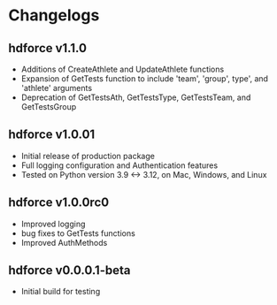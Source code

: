 # Changelogs

## hdforce v1.1.0

* Additions of CreateAthlete and UpdateAthlete functions
* Expansion of GetTests function to include 'team', 'group', type', and 'athlete' arguments
* Deprecation of GetTestsAth, GetTestsType, GetTestsTeam, and GetTestsGroup

## hdforce v1.0.01

* Initial release of production package
* Full logging configuration and Authentication features
* Tested on Python version 3.9 <-> 3.12, on Mac, Windows, and Linux

## hdforce v1.0.0rc0

* Improved logging
* bug fixes to GetTests functions
* Improved AuthMethods

## hdforce v0.0.0.1-beta

* Initial build for testing